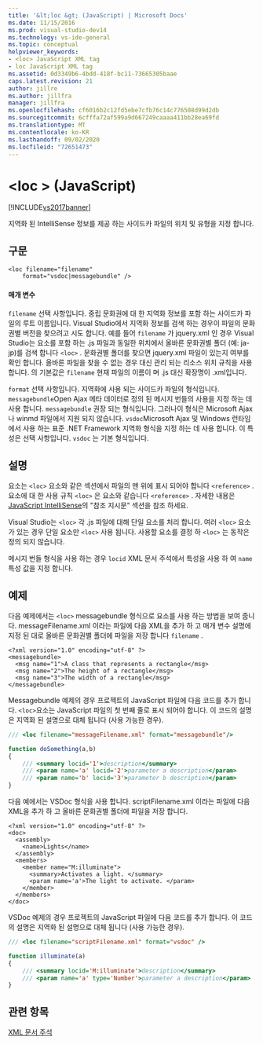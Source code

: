 ```yaml
---
title: '&lt;loc &gt; (JavaScript) | Microsoft Docs'
ms.date: 11/15/2016
ms.prod: visual-studio-dev14
ms.technology: vs-ide-general
ms.topic: conceptual
helpviewer_keywords:
- <loc> JavaScript XML tag
- loc JavaScript XML tag
ms.assetid: 0d3349b6-4bdd-418f-bc11-73665305baae
caps.latest.revision: 21
author: jillre
ms.author: jillfra
manager: jillfra
ms.openlocfilehash: cf6016b2c12fd5ebe7cfb76c14c776508d99d2db
ms.sourcegitcommit: 6cfffa72af599a9d667249caaaa411bb28ea69fd
ms.translationtype: MT
ms.contentlocale: ko-KR
ms.lasthandoff: 09/02/2020
ms.locfileid: "72651473"
---
```

# <a name="ltlocgt-javascript"></a>&lt;loc &gt; (JavaScript)
[!INCLUDE[vs2017banner](../includes/vs2017banner.md)]

지역화 된 IntelliSense 정보를 제공 하는 사이드카 파일의 위치 및 유형을 지정 합니다.

## <a name="syntax"></a>구문

```
<loc filename="filename"
    format="vsdoc|messagebundle" />
```

#### <a name="parameters"></a>매개 변수
 `filename` 선택 사항입니다. 중립 문화권에 대 한 지역화 정보를 포함 하는 사이드카 파일의 루트 이름입니다. Visual Studio에서 지역화 정보를 검색 하는 경우이 파일의 문화권별 버전을 찾으려고 시도 합니다. 예를 들어 `filename` 가 jquery.xml 인 경우 Visual Studio는 요소를 포함 하는 .js 파일과 동일한 위치에서 올바른 문화권별 폴더 (예: ja-jp)를 검색 합니다 `<loc>` . 문화권별 폴더를 찾으면 jquery.xml 파일이 있는지 여부를 확인 합니다. 올바른 파일을 찾을 수 없는 경우 대신 관리 되는 리소스 위치 규칙을 사용 합니다. 의 기본값은 `filename` 현재 파일의 이름이 며 .js 대신 확장명이 .xml입니다.

 `format` 선택 사항입니다. 지역화에 사용 되는 사이드카 파일의 형식입니다. `messagebundle`Open Ajax 메타 데이터로 정의 된 메시지 번들의 사용을 지정 하는 데 사용 합니다. `messagebundle` 권장 되는 형식입니다. 그러나이 형식은 Microsoft Ajax 나 winmd 파일에서 지원 되지 않습니다. `vsdoc`Microsoft Ajax 및 Windows 런타임에서 사용 하는 표준 .NET Framework 지역화 형식을 지정 하는 데 사용 합니다. 이 특성은 선택 사항입니다. `vsdoc` 는 기본 형식입니다.

## <a name="remarks"></a>설명
 요소는 `<loc>` 요소와 같은 섹션에서 파일의 맨 위에 표시 되어야 합니다 `<reference>` . 요소에 대 한 사용 규칙 `<loc>` 은 요소와 같습니다 `<reference>` . 자세한 내용은 [JavaScript IntelliSense](../ide/javascript-intellisense.md)의 "참조 지시문" 섹션을 참조 하세요.

 Visual Studio는 `<loc>` 각 .js 파일에 대해 단일 요소를 처리 합니다. 여러 `<loc>` 요소가 있는 경우 단일 요소만 `<loc>` 사용 됩니다. 사용할 요소를 결정 하 `<loc>` 는 동작은 정의 되지 않습니다.

 메시지 번들 형식을 사용 하는 경우 `locid` XML 문서 주석에서 특성을 사용 하 여 `name` 특성 값을 지정 합니다.

## <a name="example"></a>예제
 다음 예제에서는 `<loc>` messagebundle 형식으로 요소를 사용 하는 방법을 보여 줍니다. messageFilename.xml 이라는 파일에 다음 XML을 추가 하 고 매개 변수 설명에 지정 된 대로 올바른 문화권별 폴더에 파일을 저장 합니다 `filename` .

```
<?xml version="1.0" encoding="utf-8" ?>
<messagebundle>
  <msg name="1">A class that represents a rectangle</msg>
  <msg name="2">The height of a rectangle</msg>
  <msg name="3">The width of a rectangle</msg>
</messagebundle>

```

 Messagebundle 예제의 경우 프로젝트의 JavaScript 파일에 다음 코드를 추가 합니다. `<loc>`요소는 JavaScript 파일의 첫 번째 줄로 표시 되어야 합니다. 이 코드의 설명은 지역화 된 설명으로 대체 됩니다 (사용 가능한 경우).

```javascript
/// <loc filename="messageFilename.xml" format="messagebundle"/>

function doSomething(a,b)
{
    /// <summary locid='1'>description</summary>
    /// <param name='a' locid='2'>parameter a description</param>
    /// <param name='b' locid='3'>parameter b description</param>
}

```

 다음 예에서는 VSDoc 형식을 사용 합니다. scriptFilename.xml 이라는 파일에 다음 XML을 추가 하 고 올바른 문화권별 폴더에 파일을 저장 합니다.

```
<?xml version="1.0" encoding="utf-8" ?>
<doc>
  <assembly>
    <name>Lights</name>
  </assembly>
  <members>
    <member name="M:illuminate">
      <summary>Activates a light. </summary>
      <param name='a'>The light to activate. </param>
    </member>
  </members>
</doc>

```

 VSDoc 예제의 경우 프로젝트의 JavaScript 파일에 다음 코드를 추가 합니다. 이 코드의 설명은 지역화 된 설명으로 대체 됩니다 (사용 가능한 경우).

```javascript
/// <loc filename="scriptFilename.xml" format="vsdoc" />

function illuminate(a)
{
    /// <summary locid='M:illuminate'>description</summary>
    /// <param name='a' type='Number'>parameter a description</param>
}

```

## <a name="see-also"></a>관련 항목
 [XML 문서 주석](../ide/xml-documentation-comments-javascript.md)
